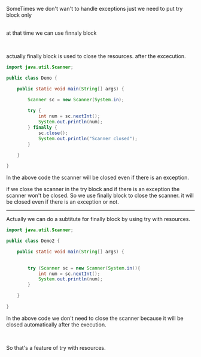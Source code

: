 SomeTimes we don't wan't to handle exceptions just we need to put try block only
<br>
<br>

at that time we can use finnaly block

<br>

actually finally block is used to close the resources. after the excecution.

```java
import java.util.Scanner;

public class Demo {

    public static void main(String[] args) {

        Scanner sc = new Scanner(System.in);
        
        try {
            int num = sc.nextInt();
            System.out.println(num);
        } finally {
            sc.close();
            System.out.println("Scanner closed");
        }

    }
    
}
```

In the above code the scanner will be closed even if there is an exception.

if we close the scanner in the try block and if there is an exception the scanner won't be closed.
So we use finally block to close the scanner. it will be closed even if there is an exception or not.


---

Actually we can do a subtitute for finally block by using try with resources.

```java         
import java.util.Scanner;

public class Demo2 {

    public static void main(String[] args) {

        
        try (Scanner sc = new Scanner(System.in)){
            int num = sc.nextInt();
            System.out.println(num);
        } 

    }
    
}
```

In the above code we don't need to close the scanner because it will be closed automatically after the execution.

<br>

So that's a feature of try with resources.